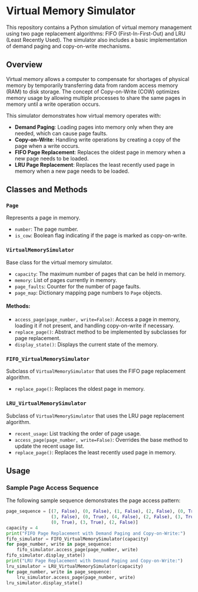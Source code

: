 # Virtual Memory Simulator 
This repository contains a Python simulation of virtual memory management using two page replacement algorithms: FIFO (First-In-First-Out) and LRU (Least Recently Used). The simulator also includes a basic implementation of demand paging and copy-on-write mechanisms.
## Overview

Virtual memory allows a computer to compensate for shortages of physical memory by temporarily transferring data from random access memory (RAM) to disk storage. The concept of Copy-on-Write (COW) optimizes memory usage by allowing multiple processes to share the same pages in memory until a write operation occurs.

This simulator demonstrates how virtual memory operates with:
- **Demand Paging**: Loading pages into memory only when they are needed, which can cause page faults.
- **Copy-on-Write**: Handling write operations by creating a copy of the page when a write occurs.
- **FIFO Page Replacement**: Replaces the oldest page in memory when a new page needs to be loaded.
- **LRU Page Replacement**: Replaces the least recently used page in memory when a new page needs to be loaded.
## Classes and Methods

### `Page`

Represents a page in memory.
- `number`: The page number.
- `is_cow`: Boolean flag indicating if the page is marked as copy-on-write.

### `VirtualMemorySimulator`

Base class for the virtual memory simulator.
- `capacity`: The maximum number of pages that can be held in memory.
- `memory`: List of pages currently in memory.
- `page_faults`: Counter for the number of page faults.
- `page_map`: Dictionary mapping page numbers to `Page` objects.

#### Methods:
- `access_page(page_number, write=False)`: Access a page in memory, loading it if not present, and handling copy-on-write if necessary.
- `replace_page()`: Abstract method to be implemented by subclasses for page replacement.
- `display_state()`: Displays the current state of the memory.

### `FIFO_VirtualMemorySimulator`

Subclass of `VirtualMemorySimulator` that uses the FIFO page replacement algorithm.
- `replace_page()`: Replaces the oldest page in memory.

### `LRU_VirtualMemorySimulator`

Subclass of `VirtualMemorySimulator` that uses the LRU page replacement algorithm.
- `recent_usage`: List tracking the order of page usage.
- `access_page(page_number, write=False)`: Overrides the base method to update the recent usage list.
- `replace_page()`: Replaces the least recently used page in memory.
## Usage

### Sample Page Access Sequence

The following sample sequence demonstrates the page access pattern:
```python
page_sequence = [(7, False), (0, False), (1, False), (2, False), (0, True), 
                 (3, False), (0, True), (4, False), (2, False), (3, True), 
                 (0, True), (3, True), (2, False)]
capacity = 4
print("FIFO Page Replacement with Demand Paging and Copy-on-Write:")
fifo_simulator = FIFO_VirtualMemorySimulator(capacity)
for page_number, write in page_sequence:
    fifo_simulator.access_page(page_number, write)
fifo_simulator.display_state()
print("LRU Page Replacement with Demand Paging and Copy-on-Write:")
lru_simulator = LRU_VirtualMemorySimulator(capacity)
for page_number, write in page_sequence:
    lru_simulator.access_page(page_number, write)
lru_simulator.display_state()



